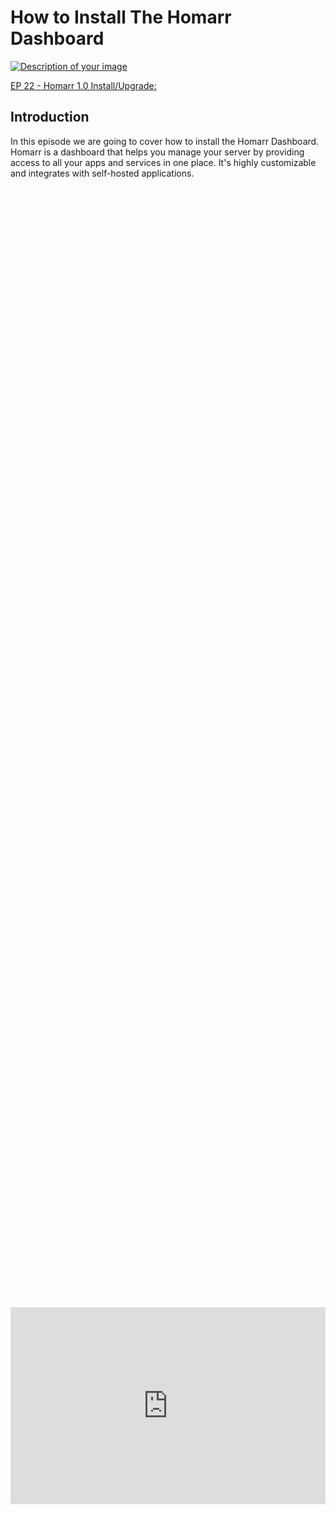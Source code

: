 # How to Install The Homarr Dashboard 

<a href="/images/EP13_homarr/homarr outdated.png" class="image-expand">
    <img src="/images/EP13_homarr/homarr outdated.png" alt="Description of your image">
</a>

[EP 22 - Homarr 1.0 Install/Upgrade:](/homelabseries/EP22_homarr1.0upgrade)


## Introduction

In this episode we are going to cover how to install the Homarr Dashboard. Homarr is a dashboard that helps you manage your server by providing access to all your apps and services in one place. It's highly customizable and integrates with self-hosted applications.

<div style="display: flex; justify-content: center; align-items: center; height: 100%;">
    <iframe width="560" height="315" src="https://www.youtube.com/embed/rJCjVhstjTI?si=cj6cRKk7lsi_CzzG" frameborder="0" allow="accelerometer; autoplay; clipboard-write; encrypted-media; gyroscope; picture-in-picture" allowfullscreen></iframe>
</div>
------------------------------------------


<!DOCTYPE html>
<html lang="en">
<head>
<meta charset="UTF-8">
<meta name="viewport" content="width=device-width, initial-scale=1.0">
<title>Informative Section</title>
<style>
.informative-section {
    background-color: #8CD2F4; /* light blue background color */
    color: black; /* Text color to contrast with dark background */
    padding: 20px; /* Padding inside the box */
    border-radius: 10px; /* Rounded corners */
    display: flex;
    align-items: center;
}
.circle-emoji {
    width: 50px;
    height: 30px;
    border-radius: 50%;
    background-color: white;
    display: flex;
    justify-content: center;
    align-items: center;
    margin-right: 15px;
    font-size: 20px;
    color: #231F20; /* Dark gray color for the exclamation mark */
}
</style>
</head>
<body>

<div class="informative-section">
    <div class="circle-emoji">!</div>
    <p>The following commands will work with EITHER a Proxmox VM or Proxmox container!</p>
</div>

</body>
</html>

## Getting Started

The first thing you will need to do is create a Proxmox VM or container. Please see the image below with the example of the configuration we used for our Homarr Vm. 

<a href="/images/EP13_homarr/Still 2025-01-13 155148_1.3.1.png" class="image-expand">
    <img src="/images/EP13_homarr/Still 2025-01-13 155148_1.3.1.png" alt="Description of your image">
</a>

If you want to know where I got the commands shown in the video, they are from the following/trial and error: 

## Useful Links

1. [Docker for Ubuntu](https://docs.docker.com/engine/install/ubuntu/)
2. [Docker Compose](https://docs.docker.com/compose/install/linux/#install-using-the-repository)
3. [Homarr for Docker Compose](https://homarr.dev/docs/getting-started/installation#-docker-compose)
4. [After the Homarr Install, how to configure the panel](https://homarr.dev/docs/getting-started/after-the-installation/)

## How to Install Homarr

After creating your VM/container, SSH into your about to be Homarr Machine. 

<a href="/images/EP13_homarr/Still 2025-01-13 155148_1.3.2.png" class="image-expand">
    <img src="/images/EP13_homarr/Still 2025-01-13 155148_1.3.2.png" alt="Description of your image">
</a>

Now we are going to start installing all the packages (Docker, Docker Compose, and Homarr). 

<a href="/images/EP13_homarr/Still 2025-01-13 155148_1.3.3.png" class="image-expand">
    <img src="/images/EP13_homarr/Still 2025-01-13 155148_1.3.3.png" alt="Description of your image">
</a>

### Installing Docker

Adding the GPG keys and Docker repo:

```
# Add Docker's official GPG key:
sudo apt-get update
sudo apt-get install ca-certificates curl
sudo install -m 0755 -d /etc/apt/keyrings
sudo curl -fsSL https://download.docker.com/linux/ubuntu/gpg -o /etc/apt/keyrings/docker.asc
sudo chmod a+r /etc/apt/keyrings/docker.asc

# Add the repository to Apt sources:
echo \
  "deb [arch=$(dpkg --print-architecture) signed-by=/etc/apt/keyrings/docker.asc] https://download.docker.com/linux/ubuntu \
  $(. /etc/os-release && echo "$VERSION_CODENAME") stable" | \
  sudo tee /etc/apt/sources.list.d/docker.list > /dev/null
sudo apt-get update
```

Install the Latest Package:

```
sudo apt-get install docker-ce docker-ce-cli containerd.io docker-buildx-plugin docker-compose-plugin
```

Ensure Docker is running after Install, you will get a response like this.

```
sudo docker run hello-world
```

<a href="/images/EP13_homarr/docker hello response_1.3.1.png" class="image-expand">
    <img src="/images/EP13_homarr/docker hello response_1.3.1.png" alt="Description of your image">
</a>

#### If Docker hello fails do the following

if you do not get a response try

```
systemctl status docker.service
```

If that shows failed messages, try the following

```
sudo systemctl daemon-reload
sudo systemctl restart docker
```

Then try to see its status once again:

```
systemctl status docker.service
```

<a href="/images/EP13_homarr/docker status_1.3.2.png" class="image-expand">
    <img src="/images/EP13_homarr/docker status_1.3.2.png" alt="Description of your image">
</a>

### Install Docker Compose

Install Docker Compose with:

```
sudo apt install docker-compose
```

Verify that docker compose is installed

```
docker compose version
```

<a href="/images/EP13_homarr/docker compose version number_1.3.3.png" class="image-expand">
    <img src="/images/EP13_homarr/docker compose version number_1.3.3.png" alt="Description of your image">
</a>

## Install Homarr

Then create a docker compose file:

```
nano docker-compose.yml
```

Copy the following file config in there from Homarr

```
#---------------------------------------------------------------------#
#     Homarr - A simple, yet powerful dashboard for your server.      #
#---------------------------------------------------------------------#
services:
  homarr:
    container_name: homarr
    image: ghcr.io/ajnart/homarr:latest
    restart: unless-stopped
    volumes:
      - /var/run/docker.sock:/var/run/docker.sock # Optional, only if you want docker integration
      - ./homarr/configs:/app/data/configs
      - ./homarr/icons:/app/public/icons
      - ./homarr/data:/data
    ports:
      - '7575:7575'
```

<a href="/images/EP13_homarr/Still 2025-01-13 155148_1.3.4.png" class="image-expand">
    <img src="/images/EP13_homarr/Still 2025-01-13 155148_1.3.4.png" alt="Description of your image">
</a>

Then run the following to start it:

```
sudo docker compose up -d
```

Then to login to your machine you will type the following into your browser to access the panel:

```
ip_address:7575
```

After you go to the site you will be presented with this screen, make a username and matching password.

<a href="/images/EP13_homarr/Still 2025-01-13 155148_1.3.5.png" class="image-expand">
    <img src="/images/EP13_homarr/Still 2025-01-13 155148_1.3.5.png" alt="Description of your image">
</a>

To edit the dashboard you will select the following icon from the top right

<a href="/images/EP13_homarr/edit homarr dashboard_1.3.4.png" class="image-expand">
    <img src="/images/EP13_homarr/edit homarr dashboard_1.3.4.png" alt="Description of your image">
</a>

You will then be presented with the options APPS / WIDGETS / CATEGORIES. APPS are used to connect VMs, containers, etc. as hyperlinks so we can access those sites/resources quickly.

<a href="/images/EP13_homarr/dashboard homarr options_1.3.5.png" class="image-expand">
    <img src="/images/EP13_homarr/dashboard homarr options_1.3.5.png" alt="Description of your image">
</a>

When adding VMs, Containers, or other services you will use the IP address and the port number for both the internal and external address sections after selecting the APP option.

<a href="/images/EP13_homarr/Still 2025-01-13 155148_1.3.6.png" class="image-expand">
    <img src="/images/EP13_homarr/Still 2025-01-13 155148_1.3.6.png" alt="Description of your image">
</a>

## Starting and Stopping Homarr

Start and stop

```
sudo systemctl stop docker
```
Restart:

```
sudo systemctl restart docker
```
Check the status:

```
sudo systemctl status docker
```

and start docker compose:

```
sudo docker compose up -d
```

## Next Steps After Installing Homarr

After you are done installing Homarr check out their content on how to setup Widgets and organize the Dashboard [here](https://homarr.dev/docs/getting-started/after-the-installation/)


If you would like to know how to add websites, and your Proxmox machines information like found in the screenshot below, please watch our next episode (EP14)

<a href="/images/EP13_homarr/Still 2025-01-13 155148_1.3.8.png" class="image-expand">
    <img src="/images/EP13_homarr/Still 2025-01-13 155148_1.3.8.png" alt="Description of your image">
</a>

## Follow Us on Social Media

[YouTube](https://www.youtube.com/@learntohomelab)

[Discord](https://discord.gg/6MsHSJWZpH)

[Patreon](https://www.patreon.com/c/learntohomelab)

[Reddit](https://www.reddit.com/r/learntohomelab/)

[Rumble](https://rumble.com/c/c-7585051)